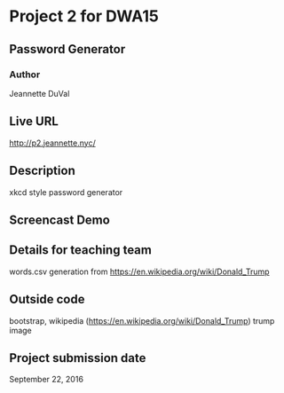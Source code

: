 # Project 2 for DWA15
## Password Generator

### Author
Jeannette DuVal

## Live URL
<http://p2.jeannette.nyc/>

## Description
xkcd style password generator

## Screencast Demo
<link to be here>

## Details for teaching team
words.csv generation from https://en.wikipedia.org/wiki/Donald_Trump

## Outside code
bootstrap, wikipedia (https://en.wikipedia.org/wiki/Donald_Trump)
trump image

## Project submission date
September 22, 2016


